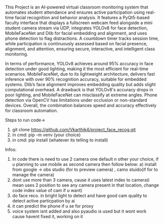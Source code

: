 This Project is an AI-powered virtual classroom monitoring system that automates student attendance and ensures active participation using real-time facial recognition and behavior analysis. It features a PyQt5-based faculty interface that displays a fullscreen webcam feed alongside a mini student camera stream via UDP, integrates YOLOv8 for face detection, MobileFaceNet and Dlib for facial embedding and alignment, and uses phone detection to flag distractions. A countdown timer tracks session time, while participation is continuously assessed based on facial presence, alignment, and attention, ensuring secure, interactive, and intelligent class monitoring.

In terms of performance, YOLOv8 achieves around 95% accuracy in face detection under good lighting, making it the most efficient for real-time scenarios. MobileFaceNet, due to its lightweight architecture, delivers fast inference with over 90% recognition accuracy, suitable for embedded systems. Dlib’s face alignment improves embedding quality but adds slight computational overhead. A drawback is that YOLOv8's accuracy drops in poor lighting, and MobileFaceNet can misclassify at extreme angles. Phone detection via OpenCV has limitations under occlusion or non-standard devices. Overall, the combination balances speed and accuracy effectively for classroom automation.

Steps to run code->
1) git clone https://github.com/Vkarthik4/project_face_recog.git
2) in cmd: pip -m venv <filename>(your choice)
3) in cmd: pip install <packagename>(whatever its telling to install)

Infos:
1) In code there is need to use 2 camera one default n other your choice, if u planning to use mobile as second camera then follow below:
  a) install from google -> obs studio (for to preview camera) , camo stuido(if for to manage the camera)
2) dont use more than 3 camera, cause it uses latest index to camera(i mean uses 2 position to see any camera present in that location, change code index value of cam if u want)
3) do face reco. in bright light to detect and have good cam quality to detect active particpation by ai
4) it can predict the phone if u se for proxy
5) voice system isnt added and also pyaudio is used but it wont work cause havent fixed it, working on it
